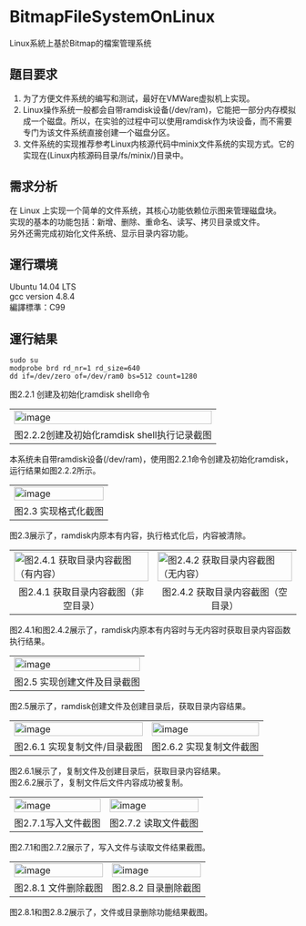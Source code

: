 # BitmapFileSystemOnLinux
Linux系統上基於Bitmap的檔案管理系统
## 題目要求
1. 为了方便文件系统的编写和测试，最好在VMWare虚拟机上实现。
2. Linux操作系统一般都会自带ramdisk设备(/dev/ram)，它能把一部分内存模拟成一个磁盘。所以，在实验的过程中可以使用ramdisk作为块设备，而不需要专门为该文件系统直接创建一个磁盘分区。
3. 文件系统的实现推荐参考Linux内核源代码中minix文件系统的实现方式。它的实现在(Linux内核源码目录/fs/minix/)目录中。
## 需求分析
在 Linux 上实现一个简单的文件系统，其核心功能依赖位示图来管理磁盘块。  
实现的基本的功能包括：新增、删除、重命名、读写、拷贝目录或文件。   
另外还需完成初始化文件系统、显示目录内容功能。  

## 運行環境
Ubuntu 14.04 LTS  
gcc version 4.8.4  
編譯標準：C99  

## 運行結果
```
sudo su
modprobe brd rd_nr=1 rd_size=640
dd if=/dev/zero of=/dev/ram0 bs=512 count=1280
```
图2.2.1 创建及初始化ramdisk shell命令
<table >
<tr>
  <td><img width="100%" alt="image" src="https://raw.githubusercontent.com/Jaxx9527/BitmapFileSystemOnLinux/refs/heads/main/img/2.2.2.png" />

</tr>
  <tr>
    <td align="center"> 	 图2.2.2创建及初始化ramdisk shell执行记录截图  
  </td>
  </tr>
</table> 
本系统未自带ramdisk设备(/dev/ram)，使用图2.2.1命令创建及初始化ramdisk，运行结果如图2.2.2所示。

<table >
<tr>
  <td><img width="100%" alt="image" src="https://raw.githubusercontent.com/Jaxx9527/BitmapFileSystemOnLinux/refs/heads/main/img/2.3.png" />

</tr>
  <tr>
    <td align="center"> 	 图2.3 实现格式化截图   </td>
  </tr>
</table>   
图2.3展示了，ramdisk内原本有内容，执行格式化后，内容被清除。  
<table >
<tr>
  <td><img width="100%" alt="图2.4.1 获取目录内容截图（有内容）   " src="https://raw.githubusercontent.com/Jaxx9527/BitmapFileSystemOnLinux/refs/heads/main/img/2.4.1.png" />
</td>
  <td><img width="100%" alt="图2.4.2 获取目录内容截图（无内容） " src="https://raw.githubusercontent.com/Jaxx9527/BitmapFileSystemOnLinux/refs/heads/main/img/2.4.2.png" />
</td>
</tr>
  <tr>
    <td align="center">图2.4.1 获取目录内容截图（非空目录）    </td>
    <td align="center"> 图2.4.2 获取目录内容截图（空目录） 	</td>
  </tr>
</table>
图2.4.1和图2.4.2展示了，ramdisk内原本有内容时与无内容时获取目录内容函数执行结果。  




<table >
<tr>
  <td><img width="100%" alt="image" src="https://raw.githubusercontent.com/Jaxx9527/BitmapFileSystemOnLinux/refs/heads/main/img/2.5.png" />

</tr>
  <tr>
    <td align="center"> 	  图2.5 实现创建文件及目录截图   </td>
  </tr>
</table>

图2.5展示了，ramdisk创建文件及创建目录后，获取目录内容结果。  
<table >
<tr>
  <td><img width="100%" alt="image" src="https://raw.githubusercontent.com/Jaxx9527/BitmapFileSystemOnLinux/refs/heads/main/img/2.6.1.png" />
</td>
  <td><img width="100%" alt="image" src="https://raw.githubusercontent.com/Jaxx9527/BitmapFileSystemOnLinux/refs/heads/main/img/2.6.2.png" />
</td>
</tr>
  <tr>
    <td align="center">图2.6.1 实现复制文件/目录截图                          </td>
    <td align="center">     图2.6.2 实现复制文件截图	</td>
  </tr>
</table>

图2.6.1展示了，复制文件及创建目录后，获取目录内容结果。  
图2.6.2展示了，复制文件后文件内容成功被复制。  

<table >
<tr>
  <td><img width="100%" alt="image" src="https://raw.githubusercontent.com/Jaxx9527/BitmapFileSystemOnLinux/refs/heads/main/img/2.7.1.png" />
</td>
  <td><img width="100%" alt="image" src="https://raw.githubusercontent.com/Jaxx9527/BitmapFileSystemOnLinux/refs/heads/main/img/2.7.2.png" />
</td>
</tr>
  <tr>
    <td align="center">图2.7.1写入文件截图 </td>
    <td align="center"> 	  图2.7.2 读取文件截图   </td>
  </tr>
</table>

                                     
图2.7.1和图2.7.2展示了，写入文件与读取文件结果截图。  

<table >
<tr>
  <td><img width="100%" alt="image" src="https://raw.githubusercontent.com/Jaxx9527/BitmapFileSystemOnLinux/refs/heads/main/img/2.8.1.png" />
</td>
  <td><img width="100%" alt="image" src="https://raw.githubusercontent.com/Jaxx9527/BitmapFileSystemOnLinux/refs/heads/main/img/2.8.2.png" />
</td>
</tr>
  <tr>
    <td align="center">图2.8.1 文件删除截图 </td>
    <td align="center"> 图2.8.2 目录删除截图	</td>
  </tr>
</table>

    		       	 
图2.8.1和图2.8.2展示了，文件或目录删除功能结果截图。

